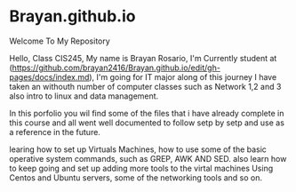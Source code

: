 # Brayan.github.io

Welcome To My Repository

Hello, Class CIS245, My name is Brayan Rosario, I'm Currently student at (https://github.com/brayan2416/Brayan.github.io/edit/gh-pages/docs/index.md), I'm going for IT major along of this journey I have taken an withouth number of computer classes such as Network 1,2 and 3 also intro to linux and data management.

In this porfolio you wil find some of the files that i have already complete in this course and all went well documented to follow setp by setp and use as a reference in the future.

learing how to set up Virtuals Machines, how to use some of the basic operative system commands, such as GREP, AWK AND SED. also learn how to keep going and set up adding more tools to the virtal machines Using Centos and Ubuntu servers, some of the networking tools and so on.
